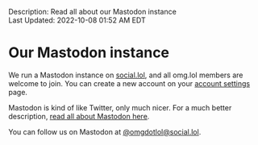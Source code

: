 Description: Read all about our Mastodon instance  
Last Updated: 2022-10-08 01:52 AM EDT

# Our Mastodon instance

We run a Mastodon instance on [social.lol](https://social.lol), and all omg.lol members are welcome to join. You can create a new account on your [account settings](/account) page.

Mastodon is kind of like Twitter, only much nicer. For a much better description, [read all about Mastodon here](https://joinmastodon.org).

You can follow us on Mastodon at [@omgdotlol@social.lol](https://social.lol/@omgdotlol).